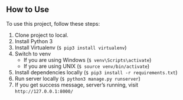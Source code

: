 ## How to Use
To use this project, follow these steps:
1. Clone project to local.
2. Install Python 3
3. Install Virtualenv (`$ pip3 install virtualenv`)
4. Switch to venv
    * If you are using Windows (`$ venv\Scripts\activate`)
    * If you are using UNIX (`$ source venv/bin/activate`)
5. Install dependencies locally (`$ pip3 install -r requirements.txt`)
6. Run server locally (`$ python3 manage.py runserver`)
7. If you get success message, server’s running, visit `http://127.0.0.1:8000/`
